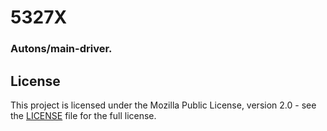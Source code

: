 # 5327X
### Autons/main-driver.  


## License
This project is licensed under the Mozilla Public License, version 2.0 - see the [LICENSE](LICENSE)
file for the full license.
